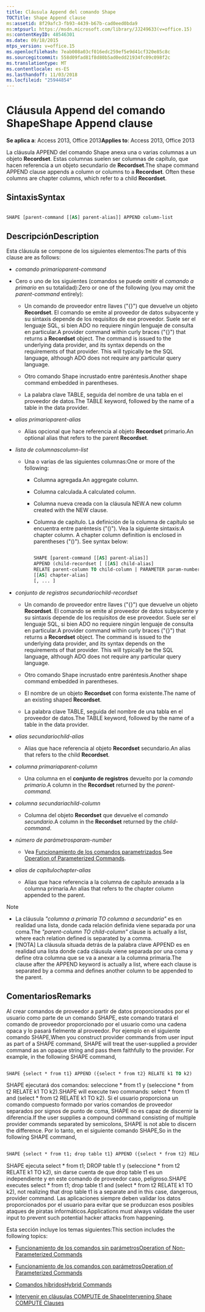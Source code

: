 ```yaml
---
title: Cláusula Append del comando Shape
TOCTitle: Shape Append clause
ms:assetid: 8f29afc3-fb93-4439-b67b-cad0eed0bda9
ms:mtpsurl: https://msdn.microsoft.com/library/JJ249633(v=office.15)
ms:contentKeyID: 48546301
ms.date: 09/18/2015
mtps_version: v=office.15
ms.openlocfilehash: 7eab008a03cf016edc259ef5e9d41cf320e85c8c
ms.sourcegitcommit: 558d09fad81f8d80b5ad0edd21934fc09c098f2c
ms.translationtype: MT
ms.contentlocale: es-ES
ms.lasthandoff: 11/03/2018
ms.locfileid: "25944854"
---
```

# <a name="shape-append-clause"></a><span data-ttu-id="0bff3-102">Cláusula Append del comando Shape</span><span class="sxs-lookup"><span data-stu-id="0bff3-102">Shape Append clause</span></span>


<span data-ttu-id="0bff3-103">**Se aplica a**: Access 2013, Office 2013</span><span class="sxs-lookup"><span data-stu-id="0bff3-103">**Applies to**: Access 2013, Office 2013</span></span>

<span data-ttu-id="0bff3-p101">La cláusula APPEND del comando Shape anexa una o varias columnas a un objeto **Recordset**. Estas columnas suelen ser columnas de capítulo, que hacen referencia a un objeto secundario de **Recordset**.</span><span class="sxs-lookup"><span data-stu-id="0bff3-p101">The shape command APPEND clause appends a column or columns to a **Recordset**. Often these columns are chapter columns, which refer to a child **Recordset**.</span></span>

## <a name="syntax"></a><span data-ttu-id="0bff3-106">Sintaxis</span><span class="sxs-lookup"><span data-stu-id="0bff3-106">Syntax</span></span>

```vb 
 
SHAPE [parent-command [[AS] parent-alias]] APPEND column-list
```

## <a name="description"></a><span data-ttu-id="0bff3-107">Descripción</span><span class="sxs-lookup"><span data-stu-id="0bff3-107">Description</span></span>

<span data-ttu-id="0bff3-108">Esta cláusula se compone de los siguientes elementos:</span><span class="sxs-lookup"><span data-stu-id="0bff3-108">The parts of this clause are as follows:</span></span>

- <span data-ttu-id="0bff3-109">*comando primario*</span><span class="sxs-lookup"><span data-stu-id="0bff3-109">*parent-command*</span></span>

- <span data-ttu-id="0bff3-110">Cero o uno de los siguientes (comandos se puede omitir el *comando a primario* en su totalidad):</span><span class="sxs-lookup"><span data-stu-id="0bff3-110">Zero or one of the following (you may omit the *parent-command* entirely):</span></span>
    
  - <span data-ttu-id="0bff3-p102">Un comando de proveedor entre llaves ("{}") que devuelve un objeto **Recordset**. El comando se emite al proveedor de datos subyacente y su sintaxis depende de los requisitos de ese proveedor. Suele ser el lenguaje SQL, si bien ADO no requiere ningún lenguaje de consulta en particular.</span><span class="sxs-lookup"><span data-stu-id="0bff3-p102">A provider command within curly braces ("{}") that returns a **Recordset** object. The command is issued to the underlying data provider, and its syntax depends on the requirements of that provider. This will typically be the SQL language, although ADO does not require any particular query language.</span></span>
    
  - <span data-ttu-id="0bff3-114">Otro comando Shape incrustado entre paréntesis.</span><span class="sxs-lookup"><span data-stu-id="0bff3-114">Another shape command embedded in parentheses.</span></span>
    
  - <span data-ttu-id="0bff3-115">La palabra clave TABLE, seguida del nombre de una tabla en el proveedor de datos.</span><span class="sxs-lookup"><span data-stu-id="0bff3-115">The TABLE keyword, followed by the name of a table in the data provider.</span></span>

- <span data-ttu-id="0bff3-116">*alias primario*</span><span class="sxs-lookup"><span data-stu-id="0bff3-116">*parent-alias*</span></span>

  - <span data-ttu-id="0bff3-117">Alias opcional que hace referencia al objeto **Recordset** primario.</span><span class="sxs-lookup"><span data-stu-id="0bff3-117">An optional alias that refers to the parent **Recordset**.</span></span>

- <span data-ttu-id="0bff3-118">*lista de columnas*</span><span class="sxs-lookup"><span data-stu-id="0bff3-118">*column-list*</span></span>

  - <span data-ttu-id="0bff3-119">Una o varias de las siguientes columnas:</span><span class="sxs-lookup"><span data-stu-id="0bff3-119">One or more of the following:</span></span>
    
    - <span data-ttu-id="0bff3-120">Columna agregada.</span><span class="sxs-lookup"><span data-stu-id="0bff3-120">An aggregate column.</span></span>
    
    - <span data-ttu-id="0bff3-121">Columna calculada.</span><span class="sxs-lookup"><span data-stu-id="0bff3-121">A calculated column.</span></span>
    
    - <span data-ttu-id="0bff3-122">Columna nueva creada con la cláusula NEW.</span><span class="sxs-lookup"><span data-stu-id="0bff3-122">A new column created with the NEW clause.</span></span>
    
    - <span data-ttu-id="0bff3-p103">Columna de capítulo. La definición de la columna de capítulo se encuentra entre paréntesis ("()"). Vea la siguiente sintaxis:</span><span class="sxs-lookup"><span data-stu-id="0bff3-p103">A chapter column. A chapter column definition is enclosed in parentheses ("()"). See syntax below:</span></span>


        ```vb 
        
        SHAPE [parent-command [[AS] parent-alias]] 
        APPEND (child-recordset [ [[AS] child-alias] 
        RELATE parent-column TO child-column | PARAMETER param-number, ... ]) 
        [[AS] chapter-alias] 
        [, ... ] 
        ```

- <span data-ttu-id="0bff3-126">*conjunto de registros secundario*</span><span class="sxs-lookup"><span data-stu-id="0bff3-126">*child-recordset*</span></span>

  - <span data-ttu-id="0bff3-p104">Un comando de proveedor entre llaves ("{}") que devuelve un objeto **Recordset**. El comando se emite al proveedor de datos subyacente y su sintaxis depende de los requisitos de ese proveedor. Suele ser el lenguaje SQL, si bien ADO no requiere ningún lenguaje de consulta en particular.</span><span class="sxs-lookup"><span data-stu-id="0bff3-p104">A provider command within curly braces ("{}") that returns a **Recordset** object. The command is issued to the underlying data provider, and its syntax depends on the requirements of that provider. This will typically be the SQL language, although ADO does not require any particular query language.</span></span>
    
  - <span data-ttu-id="0bff3-130">Otro comando Shape incrustado entre paréntesis.</span><span class="sxs-lookup"><span data-stu-id="0bff3-130">Another shape command embedded in parentheses.</span></span>
    
  - <span data-ttu-id="0bff3-131">El nombre de un objeto **Recordset** con forma existente.</span><span class="sxs-lookup"><span data-stu-id="0bff3-131">The name of an existing shaped **Recordset**.</span></span>
    
  - <span data-ttu-id="0bff3-132">La palabra clave TABLE, seguida del nombre de una tabla en el proveedor de datos.</span><span class="sxs-lookup"><span data-stu-id="0bff3-132">The TABLE keyword, followed by the name of a table in the data provider.</span></span>

- <span data-ttu-id="0bff3-133">*alias secundario*</span><span class="sxs-lookup"><span data-stu-id="0bff3-133">*child-alias*</span></span>

  - <span data-ttu-id="0bff3-134">Alias que hace referencia al objeto **Recordset** secundario.</span><span class="sxs-lookup"><span data-stu-id="0bff3-134">An alias that refers to the child **Recordset**.</span></span>

- <span data-ttu-id="0bff3-135">*columna primaria*</span><span class="sxs-lookup"><span data-stu-id="0bff3-135">*parent-column*</span></span>

  - <span data-ttu-id="0bff3-136">Una columna en el **conjunto de registros** devuelto por la *comando primario.*</span><span class="sxs-lookup"><span data-stu-id="0bff3-136">A column in the **Recordset** returned by the *parent-command.*</span></span>

- <span data-ttu-id="0bff3-137">*columna secundaria*</span><span class="sxs-lookup"><span data-stu-id="0bff3-137">*child-column*</span></span>

  - <span data-ttu-id="0bff3-138">Columna del objeto **Recordset** que devuelve el *comando secundario*.</span><span class="sxs-lookup"><span data-stu-id="0bff3-138">A column in the **Recordset** returned by the *child-command*.</span></span>

- <span data-ttu-id="0bff3-139">*número de parámetros*</span><span class="sxs-lookup"><span data-stu-id="0bff3-139">*param-number*</span></span>

  - <span data-ttu-id="0bff3-140">Vea [Funcionamiento de los comandos parametrizados](operation-of-parameterized-commands.md).</span><span class="sxs-lookup"><span data-stu-id="0bff3-140">See [Operation of Parameterized Commands](operation-of-parameterized-commands.md).</span></span>

- <span data-ttu-id="0bff3-141">*alias de capítulo*</span><span class="sxs-lookup"><span data-stu-id="0bff3-141">*chapter-alias*</span></span>

  - <span data-ttu-id="0bff3-142">Alias que hace referencia a la columna de capítulo anexada a la columna primaria.</span><span class="sxs-lookup"><span data-stu-id="0bff3-142">An alias that refers to the chapter column appended to the parent.</span></span>


> [!NOTE]
> - <span data-ttu-id="0bff3-143">La cláusula _"columna a primaria TO columna a secundaria"_ es en realidad una lista, donde cada relación definida viene separada por una coma.</span><span class="sxs-lookup"><span data-stu-id="0bff3-143">The _"parent-column TO child-column"_ clause is actually a list, where each relation defined is separated by a comma.</span></span>
> - <span data-ttu-id="0bff3-144">[!NOTA] La cláusula situada detrás de la palabra clave APPEND es en realidad una lista donde cada cláusula viene separada por una coma y define otra columna que se va a anexar a la columna primaria.</span><span class="sxs-lookup"><span data-stu-id="0bff3-144">The clause after the APPEND keyword is actually a list, where each clause is separated by a comma and defines another column to be appended to the parent.</span></span>



## <a name="remarks"></a><span data-ttu-id="0bff3-145">Comentarios</span><span class="sxs-lookup"><span data-stu-id="0bff3-145">Remarks</span></span>

<span data-ttu-id="0bff3-p105">Al crear comandos de proveedor a partir de datos proporcionados por el usuario como parte de un comando SHAPE, este comando tratará el comando de proveedor proporcionado por el usuario como una cadena opaca y lo pasará fielmente al proveedor. Por ejemplo en el siguiente comando SHAPE,</span><span class="sxs-lookup"><span data-stu-id="0bff3-p105">When you construct provider commands from user input as part of a SHAPE command, SHAPE will treat the user-supplied a provider command as an opaque string and pass them faithfully to the provider. For example, in the following SHAPE command,</span></span>

```vb 
 
SHAPE {select * from t1} APPEND ({select * from t2} RELATE k1 TO k2) 
```

<span data-ttu-id="0bff3-148">SHAPE ejecutará dos comandos: seleccione \* from t1 y (seleccione \* from t2 RELATE k1 TO k2).</span><span class="sxs-lookup"><span data-stu-id="0bff3-148">SHAPE will execute two commands: select \* from t1 and (select \* from t2 RELATE k1 TO k2).</span></span> <span data-ttu-id="0bff3-149">Si el usuario proporciona un comando compuesto formado por varios comandos de proveedor separados por signos de punto de coma, SHAPE no es capaz de discernir la diferencia.</span><span class="sxs-lookup"><span data-stu-id="0bff3-149">If the user supplies a compound command consisting of multiple provider commands separated by semicolons, SHAPE is not able to discern the difference.</span></span> <span data-ttu-id="0bff3-150">Por lo tanto, en el siguiente comando SHAPE,</span><span class="sxs-lookup"><span data-stu-id="0bff3-150">So in the following SHAPE command,</span></span>

```vb 
 
SHAPE {select * from t1; drop table t1} APPEND ({select * from t2} RELATE k1 TO k2) 
```

<span data-ttu-id="0bff3-151">SHAPE ejecuta select \* from t1; DROP table t1 y (seleccione \* from t2 RELATE k1 TO k2), sin darse cuenta de que drop table t1 es un independiente y en este comando de proveedor caso, peligroso.</span><span class="sxs-lookup"><span data-stu-id="0bff3-151">SHAPE executes select \* from t1; drop table t1 and (select \* from t2 RELATE k1 TO k2), not realizing that drop table t1 is a separate and in this case, dangerous, provider command.</span></span> <span data-ttu-id="0bff3-152">Las aplicaciones siempre deben validar los datos proporcionados por el usuario para evitar que se produzcan esos posibles ataques de piratas informáticos.</span><span class="sxs-lookup"><span data-stu-id="0bff3-152">Applications must always validate the user input to prevent such potential hacker attacks from happening.</span></span>

<span data-ttu-id="0bff3-153">Esta sección incluye los temas siguientes:</span><span class="sxs-lookup"><span data-stu-id="0bff3-153">This section includes the following topics:</span></span>

- [<span data-ttu-id="0bff3-154">Funcionamiento de los comandos sin parámetros</span><span class="sxs-lookup"><span data-stu-id="0bff3-154">Operation of Non-Parameterized Commands</span></span>](operation-of-non-parameterized-commands.md)

- [<span data-ttu-id="0bff3-155">Funcionamiento de los comandos con parámetros</span><span class="sxs-lookup"><span data-stu-id="0bff3-155">Operation of Parameterized Commands</span></span>](operation-of-parameterized-commands.md)

- [<span data-ttu-id="0bff3-156">Comandos híbridos</span><span class="sxs-lookup"><span data-stu-id="0bff3-156">Hybrid Commands</span></span>](hybrid-commands.md)

- [<span data-ttu-id="0bff3-157">Intervenir en cláusulas COMPUTE de Shape</span><span class="sxs-lookup"><span data-stu-id="0bff3-157">Intervening Shape COMPUTE Clauses</span></span>](intervening-shape-compute-clauses.md)